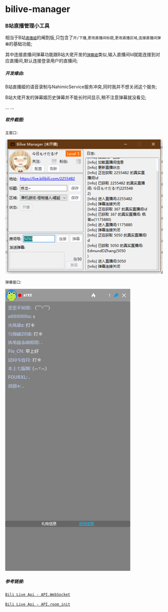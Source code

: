 # bilive-manager

### B站直播管理小工具

相当于B站[`直播姬`](https://live.bilibili.com/liveHime)的阉割版,只包含了`开/下播`,`更改直播间标题`,`更改直播区域`,`连接直播间弹幕`的基础功能;

其中连接直播间弹幕功能跟B站大佬开发的[`弹幕姬`](https://www.danmuji.org)类似,输入直播间Id就能连接到对应直播间,默认连接登录用户的直播间;

##### 开发缘由:

B站直播姬的语音录制与NahimicService服务冲突,同时我并不想关闭这个服务;

B站大佬开发的弹幕姬历史弹幕并不能长时间显示,稍不注意弹幕就没看见;

... ... 

##### 软件截图:

`主窗口`:

![image](https://github.com/VinoxM/bilive-manager/blob/master/snipaste/main_window.png)

`弹幕窗口`:

![image](https://github.com/VinoxM/bilive-manager/blob/master/snipaste/barrage_window.png)

##### 参考链接:

[`Bili Live Api - API.WebSocket`](https://github.com/lovelyyoshino/Bilibili-Live-API/blob/master/API.WebSocket.md)

[`Bili Live Api - API.room_init`](https://github.com/lovelyyoshino/Bilibili-Live-API/blob/master/API.room_init.md)
